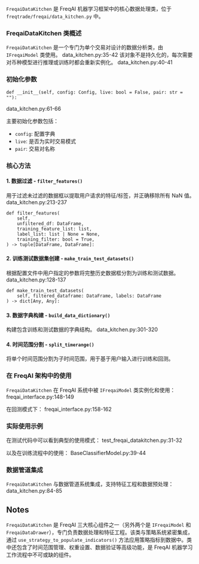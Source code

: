`FreqaiDataKitchen` 是 FreqAI 机器学习框架中的核心数据处理类，位于 `freqtrade/freqai/data_kitchen.py` 中。

### FreqaiDataKitchen 类概述

`FreqaiDataKitchen` 是一个专门为单个交易对设计的数据分析类，由 `IFreqaiModel` 类使用。 data_kitchen.py:35-42 该对象不是持久化的，每次需要对币种模型进行推理或训练时都会重新实例化。 data_kitchen.py:40-41

### 初始化参数

```
def __init__(self, config: Config, live: bool = False, pair: str = ""):
```

data_kitchen.py:61-66

主要初始化参数包括：

- `config`: 配置字典
- `live`: 是否为实时交易模式
- `pair`: 交易对名称

### 核心方法

#### 1. 数据过滤 - `filter_features()`

用于过滤未过滤的数据框以提取用户请求的特征/标签，并正确移除所有 NaN 值。 data_kitchen.py:213-237

```
def filter_features(  
    self,  
    unfiltered_df: DataFrame,  
    training_feature_list: list,  
    label_list: list | None = None,  
    training_filter: bool = True,  
) -> tuple[DataFrame, DataFrame]:
```

#### 2. 训练测试数据集创建 - `make_train_test_datasets()`

根据配置文件中用户指定的参数将完整历史数据框分割为训练和测试数据。 data_kitchen.py:128-137

```
def make_train_test_datasets(  
    self, filtered_dataframe: DataFrame, labels: DataFrame  
) -> dict[Any, Any]:
```

#### 3. 数据字典构建 - `build_data_dictionary()`

构建包含训练和测试数据的字典结构。 data_kitchen.py:301-320

#### 4. 时间范围分割 - `split_timerange()`

将单个时间范围分割为子时间范围，用于基于用户输入进行训练和回测。

### 在 FreqAI 架构中的使用

`FreqaiDataKitchen` 在 FreqAI 系统中被 `IFreqaiModel` 类实例化和使用： freqai_interface.py:148-149

在回测模式下： freqai_interface.py:158-162

### 实际使用示例

在测试代码中可以看到典型的使用模式： test_freqai_datakitchen.py:31-32

以及在训练流程中的使用： BaseClassifierModel.py:39-44

### 数据管道集成

`FreqaiDataKitchen` 与数据管道系统集成，支持特征工程和数据预处理： data_kitchen.py:84-85

## Notes

`FreqaiDataKitchen` 是 FreqAI 三大核心组件之一（另外两个是 `IFreqaiModel` 和 `FreqaiDataDrawer`），专门负责数据处理和特征工程。该类与策略系统紧密集成，通过 `use_strategy_to_populate_indicators()` 方法应用策略指标到数据中。类中还包含了时间范围管理、权重设置、数据验证等高级功能，是 FreqAI 机器学习工作流程中不可或缺的组件。